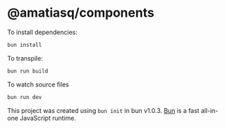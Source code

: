 # @amatiasq/components

To install dependencies:

```bash
bun install
```

To transpile:

```bash
bun run build
```

To watch source files

```bash
bun run dev
```

This project was created using `bun init` in bun v1.0.3.
[Bun](https://bun.sh) is a fast all-in-one JavaScript runtime.
